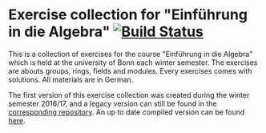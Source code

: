 # Exercise collection for "Einführung in die Algebra" [![Build Status](https://travis-ci.org/cionx/einfuehrung-in-die-algebra-exercise-collection.svg?branch=master)][1]

This is a collection of exercises for the course "Einführung in die Algebra" which is held at the university of Bonn each winter semester.
The exercises are abouts groups, rings, fields and modules.
Every exercises comes with solutions.
All materials are in German.

The first version of this exercise collection was created during the winter semester 2016/17, and a legacy version can still be found in the [corresponding repository][2].
An up to date compiled version can be found [here][3].

[1]: https://travis-ci.org/cionx/einfuehrung-in-die-algebra-exercise-collection/builds
[2]: https://github.com/cionx/einfuehrung-in-die-algebra-tutorial-ws-16-17
[3]: https://github.com/cionx/einfuehrung-in-die-algebra-exercise-collection/raw/gh-pages/exercises.pdf
